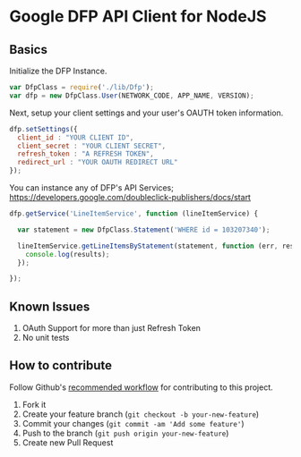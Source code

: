 # Google DFP API Client for NodeJS

## Basics

Initialize the DFP Instance.

```JavaScript
var DfpClass = require('./lib/Dfp');
var dfp = new DfpClass.User(NETWORK_CODE, APP_NAME, VERSION);
```

Next, setup your client settings and your user's OAUTH token information.

```JavaScript
dfp.setSettings({
  client_id : "YOUR CLIENT ID",
  client_secret : "YOUR CLIENT SECRET",
  refresh_token : "A REFRESH TOKEN",
  redirect_url : "YOUR OAUTH REDIRECT URL"
});
```

You can instance any of DFP's API Services; https://developers.google.com/doubleclick-publishers/docs/start


```JavaScript
dfp.getService('LineItemService', function (lineItemService) {

  var statement = new DfpClass.Statement('WHERE id = 103207340');

  lineItemService.getLineItemsByStatement(statement, function (err, results) {
    console.log(results);
  });

});
```


Known Issues
------------

1. OAuth Support for more than just Refresh Token
2. No unit tests


How to contribute
-----------

Follow Github's [recommended workflow](https://help.github.com/articles/fork-a-repo) for contributing to this project.

1. Fork it
2. Create your feature branch (`git checkout -b your-new-feature`)
3. Commit your changes (`git commit -am 'Add some feature'`)
4. Push to the branch (`git push origin your-new-feature`)
5. Create new Pull Request
